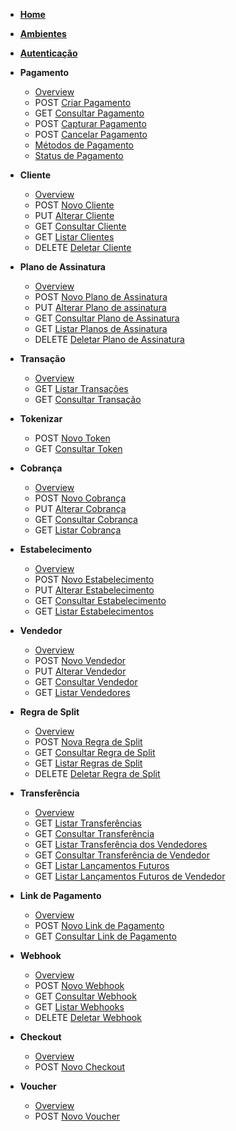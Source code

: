 <!-- docs/pt-br/_sidebar.md -->
<!--* <span class="verb httpGET">GET</span> [Guia](pt-br/guide.md)-->

* [**Home**](/)
* [**Ambientes**](pt-br/environment.md)
* [**Autenticação**](pt-br/auth.md)

* **Pagamento**
    * [Overview](pt-br/payment?id=overview)
    * <span class="verb httpPOST">POST</span> [Criar Pagamento](pt-br/payment?id=criar-pagamento)
    * <span class="verb httpGET">GET</span> [Consultar Pagamento](pt-br/payment?id=consultar-pagamento-sonda)
    * <span class="verb httpPOST">POST</span> [Capturar Pagamento](pt-br/payment?id=capturar-pagamento)
    * <span class="verb httpPOST">POST</span> [Cancelar Pagamento](pt-br/payment?id=cancelar-pagamento)
    * [Métodos de Pagamento](pt-br/payment_methods?id=metodos-de-pagamento)
    * [Status de Pagamento](pt-br/payment_status?id=status-de-pagamento)
* **Cliente**
    * [Overview](pt-br/customer?id=overview)
    * <span class="verb httpPOST">POST</span> [Novo Cliente](pt-br/customer?id=novo-cliente)
    * <span class="verb httpPUT">PUT</span> [Alterar Cliente](pt-br/customer?id=alterar-cliente)
    * <span class="verb httpGET">GET</span> [Consultar Cliente](pt-br/customer?id=consultar-cliente)
    * <span class="verb httpGET">GET</span> [Listar Clientes](pt-br/customer?id=listar-clientes)
    * <span class="verb httpDELETE">DELETE</span> [Deletar Cliente](pt-br/customer?id=deletar-cliente)
* **Plano de Assinatura**
    * [Overview](pt-br/subscription_plan?id=overview)
    * <span class="verb httpPOST">POST</span> [Novo Plano de Assinatura](pt-br/subscription_plan?id=novo-plano-de-assinatura)
    * <span class="verb httpPUT">PUT</span> [Alterar Plano de assinatura](pt-br/subscription_plan?id=alterar-plano-de-assinatura)
    * <span class="verb httpGET">GET</span> [Consultar Plano de Assinatura](pt-br/subscription_plan?id=consultar-plano-de-assinatura)
    * <span class="verb httpGET">GET</span> [Listar Planos de Assinatura](pt-br/subscription_plan?id=listar-planos-de-assinatura)
    * <span class="verb httpDELETE">DELETE</span> [Deletar Plano de Assinatura](pt-br/subscription_plan?id=deletar-plano-de-assinatura)

* **Transação**
    * [Overview](pt-br/transaction?id=overview)
    * <span class="verb httpGET">GET</span> [Listar Transações](pt-br/transaction?id=listar-transações)
    * <span class="verb httpGET">GET</span> [Consultar Transação](pt-br/transaction?id=consultar-transação)
* **Tokenizar**
    * <span class="verb httpPOST">POST</span> [Novo Token](pt-br/token?id=novo-token)
    * <span class="verb httpGET">GET</span> [Consultar Token](pt-br/token?id=consultar-token)
* **Cobrança**
    * [Overview](pt-br/charge?id=overview)
    * <span class="verb httpPOST">POST</span> [Novo Cobrança](pt-br/charge?id=nova-cobrança)
    * <span class="verb httpPUT">PUT</span> [Alterar Cobrança](pt-br/charge?id=alterar-cobrança)
    * <span class="verb httpGET">GET</span> [Consultar Cobrança](pt-br/charge?id=consultar-cobrança)
    * <span class="verb httpGET">GET</span> [Listar Cobrança](pt-br/charge?id=listar-cobrança)
* **Estabelecimento**
    * [Overview](pt-br/merchant.md)
    * <span class="verb httpPOST">POST</span> [Novo Estabelecimento](pt-br/merchant?id=novo-estabelecimento)
    * <span class="verb httpPUT">PUT</span> [Alterar Estabelecimento](pt-br/merchant?id=alterar-estabelecimento)
    * <span class="verb httpGET">GET</span> [Consultar Estabelecimento](pt-br/merchant?id=consultar-estabelecimento)
    * <span class="verb httpGET">GET</span> [Listar Estabelecimentos](pt-br/merchant?id=listar-estabelecimentos)
* **Vendedor**
    * [Overview](pt-br/sellers?id=overview)
    * <span class="verb httpPOST">POST</span> [Novo Vendedor](pt-br/sellers?id=registrar-novo-vendedor)
    * <span class="verb httpPUT">PUT</span> [Alterar Vendedor](pt-br/sellers?id=alterar-vendedor)
    * <span class="verb httpGET">GET</span> [Consultar Vendedor](pt-br/sellers?id=consultar-vendedor)
    * <span class="verb httpGET">GET</span> [Listar Vendedores](pt-br/sellers?id=listar-vendedores)
* **Regra de Split**
    * [Overview](pt-br/splitrules?id=overview)
    * <span class="verb httpPOST">POST</span> [Nova Regra de Split](pt-br/splitrules?id=nova-regra-de-split)
    * <span class="verb httpGET">GET</span> [Consultar Regra de Split](pt-br/splitrules?id=consultar-regra-de-split)
    * <span class="verb httpGET">GET</span> [Listar Regras de Split](pt-br/splitrules?id=listar-regras-de-split)
    * <span class="verb httpDELETE">DELETE</span> [Deletar Regra de Split](pt-br/splitrules?id=deletar-regra-de-split)
* **Transferência**
    * [Overview](pt-br/transfers?id=overview)
    * <span class="verb httpGET">GET</span> [Listar Transferências](pt-br/transfers?id=listar-transferências)
    * <span class="verb httpGET">GET</span> [Consultar Transferência](pt-br/transfers?id=consultar-transferência)
    * <span class="verb httpGET">GET</span> [Listar Transferência dos Vendedores](pt-br/transfers?id=listar-transferência-dos-vendedores)
    * <span class="verb httpGET">GET</span> [Consultar Transferência de Vendedor](pt-br/transfers?id=consultar-transferência-de-vendedor)
    * <span class="verb httpGET">GET</span> [Listar Lançamentos Futuros](pt-br/future_transfers?id=listar-lançamentos-futuros)
    * <span class="verb httpGET">GET</span> [Listar Lançamentos Futuros de Vendedor](pt-br/future_transfers?id=listar-lançamentos-futuros-de-vendedor)
* **Link de Pagamento**
    * [Overview](pt-br/linkdepagamento?id=overview)
    * <span class="verb httpPOST">POST</span> [Novo Link de Pagamento](pt-br/linkdepagamento?id=novo-link-de-pagamento)
    * <span class="verb httpGET">GET</span> [Consultar Link de Pagamento](pt-br/linkdepagamento?id=consultar-link-de-pagamento)
* **Webhook**
    * [Overview](pt-br/webhook?id=overview)
    * <span class="verb httpPOST">POST</span> [Novo Webhook](pt-br/webhook?id=novo-webhook)
    * <span class="verb httpGET">GET</span> [Consultar Webhook](pt-br/webhook?id=consultar-webhook)
    * <span class="verb httpGET">GET</span> [Listar Webhooks](pt-br/webhook?id=listar-webhooks)
    * <span class="verb httpDELETE">DELETE</span> [Deletar Webhook](pt-br/webhook?id=deletar-webhook)
* **Checkout**
  * [Overview](pt-br/checkout?id=overview)
  * <span class="verb httpPOST">POST</span> [Novo Checkout](pt-br/checkout?id=criar-checkout)
* **Voucher**
    * [Overview](pt-br/voucher?id=overview)
    * <span class="verb httpPOST">POST</span> [Novo Voucher](pt-br/voucher?id=novo-voucher)